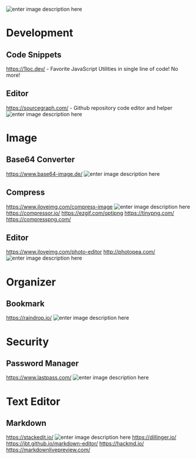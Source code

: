 ![enter image description here](https://www.escr-net.org/sites/default/files/dev_toolkit_logo-02.png)
# Development
## Code Snippets
https://1loc.dev/ - Favorite JavaScript Utilities in single line of code! No more!
## Editor
https://sourcegraph.com/ - Github repository code editor and helper ![enter image description here](https://img.shields.io/static/v1?label=Best&message=Github%20Repository%20Toolkit&color=brightgreen)
# Image
## Base64 Converter
https://www.base64-image.de/ ![enter image description here](https://img.shields.io/static/v1?label=Best&message=Base64%20Converter&color=brightgreen)
## Compress
https://www.iloveimg.com/compress-image  ![enter image description here](https://img.shields.io/static/v1?label=Best%20Result&message=Compress%20Tool&color=brightgreen)
https://compressor.io/
https://ezgif.com/optipng
https://tinypng.com/
https://compresspng.com/
## Editor
https://www.iloveimg.com/photo-editor
http://photopea.com/ ![enter image description here](https://img.shields.io/static/v1?label=Best&message=Editor&color=brightgreen)
# Organizer
## Bookmark
https://raindrop.io/ ![enter image description here](https://img.shields.io/static/v1?label=Best&message=Bookmark%20Manager%20Tool&color=brightgreen)
# Security
## Password Manager
https://www.lastpass.com/ ![enter image description here](https://img.shields.io/static/v1?label=Best&message=Password%20Manager%20Tool&color=brightgreen)
# Text Editor
## Markdown
https://stackedit.io/ ![enter image description here](https://img.shields.io/static/v1?label=Best&message=Markdown%20Editor&color=brightgreen)
https://dillinger.io/
https://jbt.github.io/markdown-editor/
https://hackmd.io/
https://markdownlivepreview.com/
